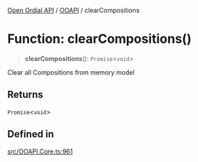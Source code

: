 [Open Ordial API](../../README.md) / [OOAPI](../README.md) / clearCompositions

# Function: clearCompositions()

> **clearCompositions**(): `Promise`\<`void`\>

Clear all Compositions from memory model

## Returns

`Promise`\<`void`\>

## Defined in

[src/OOAPI.Core.ts:961](https://github.com/open-ordinal/open-ordinal-api/blob/853cbf2a017c45362e48e478b4771550a39cd1c4/src/OOAPI.Core.ts#L961)
